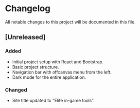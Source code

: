 # Changelog

All notable changes to this project will be documented in this file.

## [Unreleased]

### Added

- Initial project setup with React and Bootstrap.
- Basic project structure.
- Navigation bar with offcanvas menu from the left.
- Dark mode for the entire application.

### Changed

- Site title updated to "Elite in-game tools".
